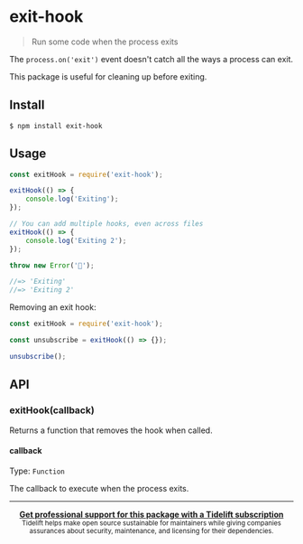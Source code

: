 # exit-hook

> Run some code when the process exits

The `process.on('exit')` event doesn't catch all the ways a process can exit.

This package is useful for cleaning up before exiting.


## Install

```
$ npm install exit-hook
```


## Usage

```js
const exitHook = require('exit-hook');

exitHook(() => {
	console.log('Exiting');
});

// You can add multiple hooks, even across files
exitHook(() => {
	console.log('Exiting 2');
});

throw new Error('🦄');

//=> 'Exiting'
//=> 'Exiting 2'
```

Removing an exit hook:

```js
const exitHook = require('exit-hook');

const unsubscribe = exitHook(() => {});

unsubscribe();
```


## API

### exitHook(callback)

Returns a function that removes the hook when called.

#### callback

Type: `Function`

The callback to execute when the process exits.


---

<div align="center">
	<b>
		<a href="https://tidelift.com/subscription/pkg/npm-exit-hook?utm_source=npm-exit-hook&utm_medium=referral&utm_campaign=readme">Get professional support for this package with a Tidelift subscription</a>
	</b>
	<br>
	<sub>
		Tidelift helps make open source sustainable for maintainers while giving companies<br>assurances about security, maintenance, and licensing for their dependencies.
	</sub>
</div>
